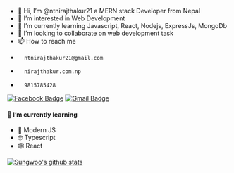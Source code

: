 - 👋 Hi, I’m @ntnirajthakur21 
      a MERN stack Developer from Nepal
- 👀 I’m interested in Web Development
- 🌱 I’m currently learning Javascript, React, Nodejs, ExpressJs, MongoDb
- 💞️ I’m looking to collaborate on web development task
- 📫 How to reach me   
-       ntnirajthakur21@gmail.com    
-       nirajthakur.com.np     
-       9815785428

[![Facebook Badge](https://img.shields.io/badge/facebook-1877f2?style=flat-square&logo=facebook&logoColor=white&link=https://www.facebook.com/developer.niraj/)](https://www.facebook.com/cos.sungwoo/)
[![Gmail Badge](https://img.shields.io/badge/Gmail-d14836?style=flat-square&logo=Gmail&logoColor=white&link=mailto:ntnirajthakur21@gmail.com)](mailto:ntnirajthakur21@gmail.com)


#### 🌱 I’m currently learning
- 🔮 Modern JS
- 🤓 Typescript
- 🕸 React

<!---
ntnirajthakur21/ntnirajthakur21 is a ✨ special ✨ repository because its `README.md` (this file) appears on your GitHub profile.
You can click the Preview link to take a look at your changes.
--->
[![Sungwoo's github stats](https://github-readme-stats.vercel.app/api?username=ntnirajthakur21&count_private=true&show_icons=true&theme=buefy&hide=issues,contribs)](https://github.com/ntnirajthakur21)
